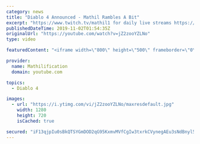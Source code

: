 ```yaml
---
category: news
title: "Diablo 4 Announced - Mathil Rambles A Bit"
excerpt: "https://www.twitch.tv/mathil1 for daily live streams https://twitter.com/MathilExists https://www.instagram.com/mathilexists/ ..."
publishedDateTime: 2019-11-02T01:54:35Z
originalUrl: "https://youtube.com/watch?v=jZ2zooYZLNo"
type: video

featuredContent: "<iframe width=\"800\" height=\"500\" frameborder=\"0\" src=\"https://www.youtube.com/embed/jZ2zooYZLNo\" allow=\"accelerometer; autoplay; encrypted-media; gyroscope; picture-in-picture\" allowfullscreen></iframe>"

provider:
  name: Mathilification
  domain: youtube.com

topics:
  - Diablo 4

images:
  - url: "https://i.ytimg.com/vi/jZ2zooYZLNo/maxresdefault.jpg"
    width: 1280
    height: 720
    isCached: true

secured: "iF13qjpIu0sBkQTSYGmDOD2qG95KxmvMVfCgIw3txrkCVynegAEu3sNdBnyl5k6yJQLEqEVB6uYBC1FaOrrs22X0ysWu/buKE+biuwj6BYKNVkkHTeNjI3uRvO/VU6w4H3ylKe1sfaRbwgQ9HCY80bQfOZsVV/jzGFva5S28Dww6kEJK9+n91Gc7GaCbawP9B9xFNvshA8eqAfa+2zdh3Lfq3Uv6UXXE5xNfQcr5/z7zMgXJicRSnTGGQX/JZZ+YWKwxaQUzLpl5oKP2H/USU7bTeWelsqvyPzPRuwPz1+1VQVff3OhG4p5sAKFuCwJKerBpsqUHpR3l53kRLL/Pd2zGmubiMva4ckBxppYq6JIZ+1lfbBkOjEHe8EoEQfs5xuyqPFSiAL3O8PzdMuCG3vi0A2QIuGq0s4CIKhlNp5ofi2hY+KDzEc+WMxoQ2oPj;QzAsu/M2ITjM05SdmHfllA=="
---
```


